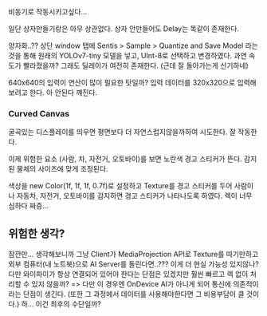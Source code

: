 비동기로 작동시키고싶다...

일단 상자만들기랑은 아무 상관없다. 상자 안만들어도 Delay는 똑같이 존재한다.

양자화..??
상단 window 탭에 Sentis > Sample > Quantize and Save Model 라는것을 통해 원래의 YOLOv7-tiny 모델을 넣고, UInt-8로 선택하고 변경하였다.
과연 속도가 빨라졌을까?
그래도 딜레이가 여전히 존재한다. (근데 잘 돌아가는게 신기하네)

640x640의 입력이 연산이 많이 필요한 탓일까?
입력 데이터를 320x320으로 입력해보려고 한다.
아 안된다 꺠진다.

### Curved Canvas
굴곡있는 디스플레이를 띄우면 평면보다 더 자연스럽지않을까하여 시도한다.
잘 작동한다.

이제 위험한 요소 (사람, 차, 자전거, 오토바이)를 보면 노란색 경고 스티커가 뜬다. 감지된 물체의 사이즈에 맞게 조정된다.

색상을 new Color(1f, 1f, 1f, 0.7f)로 설정하고 Texture를 경고 스티커를 두어 사람이나 자동차, 자전거, 오토바이를 감지하면 경고 스티커가 나타나도록 하였다. 렉이 너무 심하다 짜증...

## 위험한 생각?
잠깐만... 생각해보니까 그냥 Client가 MediaProjection API로 Texture를 따기만하고 
외부 컴퓨터(내 노트북)으로 AI Server를 돌린다면..??? 이게 더 현실 가능성 있지않나?
다만 와이파이가 항상 연결되어 있어야 한다는 단점은 있겠지만 훨씬 빠르고 렉 없이 처리할 수 있지 않을까?
=> 다만 이 경우엔 OnDevice AI가 아니게 되어 통신에 의존적이라는 단점이 생긴다. (또한 그 과정에서 데이터를 사용해야한다면 그 비용부담이 클 것이다.)
하... 이건 최후의 수단일까?

